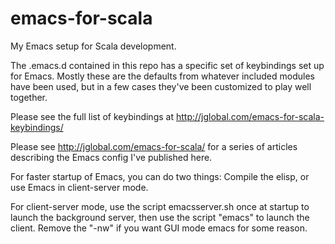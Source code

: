 emacs-for-scala
===============

My Emacs setup for Scala development.

The .emacs.d contained in this repo has a specific set of keybindings set up for Emacs. Mostly these are the defaults from whatever included modules have been used, but in a few cases they've been customized to play well together.

Please see the full list of keybindings at <a href="http://jglobal.com/emacs-for-scala-keybindings/" target="_new">http://jglobal.com/emacs-for-scala-keybindings/</a>

Please see <a href="http://jglobal.com/emacs-for-scala/" target="_new">http://jglobal.com/emacs-for-scala/</a> for a series of articles describing the Emacs config I've published here.

For faster startup of Emacs, you can do two things: Compile the elisp, or use Emacs in client-server mode.

For client-server mode, use the script emacsserver.sh once at startup to launch the background server, then use the script "emacs" to launch the client. Remove the "-nw" if you want GUI mode emacs for some reason.

